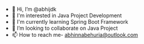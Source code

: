 - 👋 Hi, I’m @abhijdk
- 👀 I'm interested in Java Project Development
- 🌱 I'm currently learning Spring Boot Framework
- 💞️ I’m looking to collaborate on Java Project
- 📫 How to reach me- abhinnabehuria@outlook.com

<!---
abhijdk/abhijdk is a ✨ special ✨ repository because its `README.md` (this file) appears on your GitHub profile.
You can click the Preview link to take a look at your changes.
--->
